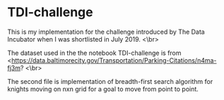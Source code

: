 # TDI-challenge
 This is my implementation for the challenge introduced by The Data Incubator when I was shortlisted in July 2019. <\br>
 
 The dataset used in the the notebook TDI-challenge is from <https://data.baltimorecity.gov/Transportation/Parking-Citations/n4ma-fj3m? <\br>
 
 The second file is implementation of breadth-first search algorithm for knights moving on nxn grid for a goal to move from point to point.
